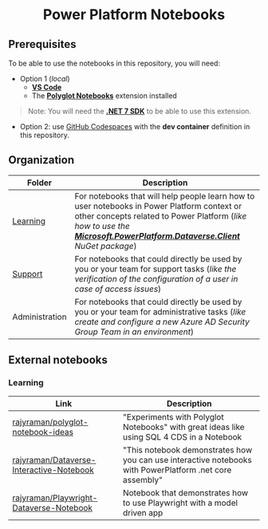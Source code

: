 <p align="center">
    <h1 align="center">
        Power Platform Notebooks
    </h1>
</p>

## Prerequisites

To be able to use the notebooks in this repository, you will need:
- Option 1 (*local*)
   - [**VS Code**](https://code.visualstudio.com/)
   - The [**Polyglot Notebooks**](https://marketplace.visualstudio.com/items?itemName=ms-dotnettools.dotnet-interactive-vscode) extension installed

> Note: You will need the [**.NET 7 SDK**](https://dotnet.microsoft.com/en-us/download/dotnet/7.0) to be able to use this extension.

- Option 2: use [GitHub Codespaces](https://github.com/features/codespaces) with the **dev container** definition in this repository.

## Organization

| **Folder**              | **Description**                                                                                                                                                                                                                                                                                                                            |
| ----------------------- | ------------------------------------------------------------------------------------------------------------------------------------------------------------------------------------------------------------------------------------------------------------------------------------------------------------------------------------------ |
| [Learning](./Learning/) | For notebooks that will help people learn how to user notebooks in Power Platform context or other concepts related to Power Platform (*like how to use the [**Microsoft.PowerPlatform.Dataverse.Client**](https://docs.microsoft.com/en-us/dotnet/api/microsoft.powerplatform.dataverse.client?view=dataverse-sdk-latest) NuGet package*) |
| [Support](./Support/)   | For notebooks that could directly be used by you or your team for support tasks (*like the verification of the configuration of a user in case of access issues*)                                                                                                                                                                          |
| Administration          | For notebooks that could directly be used by you or your team for administrative tasks (*like create and configure a new Azure AD Security Group Team in an environment*)                                                                                                                                                                  |

## External notebooks

### Learning

| **Link**                                                                                                                                     | **Description**                                                                                          |
| -------------------------------------------------------------------------------------------------------------------------------------------- | -------------------------------------------------------------------------------------------------------- |
| [rajyraman/polyglot-notebook-ideas](https://github.com/rpothin/Power-Platform-Notebooks)                                                     | "Experiments with Polyglot Notebooks" with great ideas like using SQL 4 CDS in a Notebook                |
| [rajyraman/Dataverse-Interactive-Notebook](https://github.com/rajyraman/Dataverse-Interactive-Notebook/blob/main/Dataverse%20Notebook.ipynb) | "This notebook demonstrates how you can use interactive notebooks with PowerPlatform .net core assembly" |
| [rajyraman/Playwright-Dataverse-Notebook](https://github.com/rajyraman/Playwright-Dataverse-Notebook/blob/main/notebooks/playwright.ipynb)   | Notebook that demonstrates how to use Playwright with a model driven app                                 |